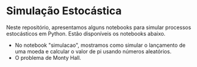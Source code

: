 # Simulação Estocástica

Neste repositório, apresentamos alguns notebooks para simular processos estocásticos em Python. Estão disponíveis os notebooks abaixo. 
* No notebook "simulacao", mostramos como simular o lançamento de uma moeda e calcular o valor de pi usando números aleatórios.
* O problema de Monty Hall.
